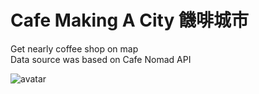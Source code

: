 # Cafe Making A City 饑啡城市
Get nearly coffee shop on map <br>
Data source was based on Cafe Nomad API <br>

![avatar](https://i.imgur.com/2asgJb0.jpg) 
